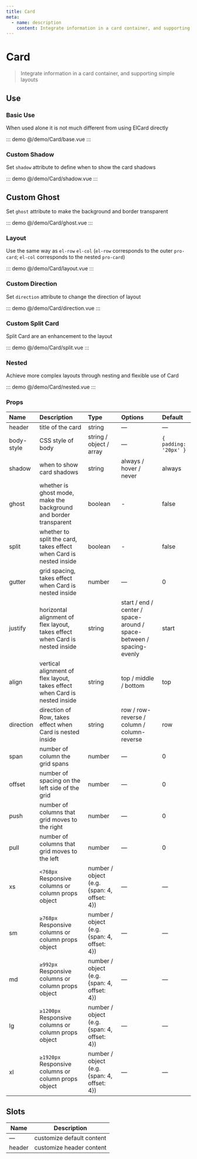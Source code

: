 ```yaml
---
title: Card
meta:
  - name: description
    content: Integrate information in a card container, and supporting simple layouts
---
```


# Card

> Integrate information in a card container, and supporting simple layouts

## Use

### Basic Use

When used alone it is not much different from using ElCard directly

::: demo
@/demo/Card/base.vue
:::

### Custom Shadow

Set `shadow` attribute to define when to show the card shadows

::: demo
@/demo/Card/shadow.vue
:::

## Custom Ghost

Set `ghost` attribute to make the background and border transparent

::: demo
@/demo/Card/ghost.vue
:::

### Layout

Use the same way as `el-row` `el-col` (`el-row` corresponds to the outer `pro-card`; `el-col` corresponds to the nested `pro-card`)

::: demo
@/demo/Card/layout.vue
:::

### Custom Direction

Set `direction` attribute to change the direction of layout

::: demo
@/demo/Card/direction.vue
:::

### Custom Split Card

Split Card are an enhancement to the layout

::: demo
@/demo/Card/split.vue
:::

### Nested

Achieve more complex layouts through nesting and flexible use of Card

::: demo
@/demo/Card/nested.vue
:::

### Props

| Name       | Description                                                                  | Type                                        | Options                                                              | Default               |
| :--------- | :--------------------------------------------------------------------------- | :------------------------------------------ | :------------------------------------------------------------------- | :-------------------- |
| header     | title of the card                                                            | string                                      | —                                                                    | —                     |
| body-style | CSS style of body                                                            | string / object / array                     | —                                                                    | `{ padding: '20px' }` |
| shadow     | when to show card shadows                                                    | string                                      | always / hover / never                                               | always                |
| ghost      | whether is ghost mode, make the background and border transparent            | boolean                                     | -                                                                    | false                 |
| split      | whether to split the card, takes effect when Card is nested inside           | boolean                                     | -                                                                    | false                 |
| gutter     | grid spacing, takes effect when Card is nested inside                        | number                                      | —                                                                    | 0                     |
| justify    | horizontal alignment of flex layout, takes effect when Card is nested inside | string                                      | start / end / center / space-around / space-between / spacing-evenly | start                 |
| align      | vertical alignment of flex layout, takes effect when Card is nested inside   | string                                      | top / middle / bottom                                                | top                   |
| direction  | direction of Row, takes effect when Card is nested inside                    | string                                      | row / row-reverse / column / column-reverse                          | row                   |
| span       | number of column the grid spans                                              | number                                      | —                                                                    | 0                     |
| offset     | number of spacing on the left side of the grid                               | number                                      | —                                                                    | 0                     |
| push       | number of columns that grid moves to the right                               | number                                      | —                                                                    | 0                     |
| pull       | number of columns that grid moves to the left                                | number                                      | —                                                                    | 0                     |
| xs         | `<768px` Responsive columns or column props object                           | number / object (e.g. {span: 4, offset: 4}) | —                                                                    | —                     |
| sm         | `≥768px` Responsive columns or column props object                           | number / object (e.g. {span: 4, offset: 4}) | —                                                                    | —                     |
| md         | `≥992px` Responsive columns or column props object                           | number / object (e.g. {span: 4, offset: 4}) | —                                                                    | —                     |
| lg         | `≥1200px` Responsive columns or column props object                          | number / object (e.g. {span: 4, offset: 4}) | —                                                                    | —                     |
| xl         | `≥1920px` Responsive columns or column props object                          | number / object (e.g. {span: 4, offset: 4}) | —                                                                    | —                     |

## Slots

| Name   | Description               |
| ------ | ------------------------- |
| —      | customize default content |
| header | customize header content  |
